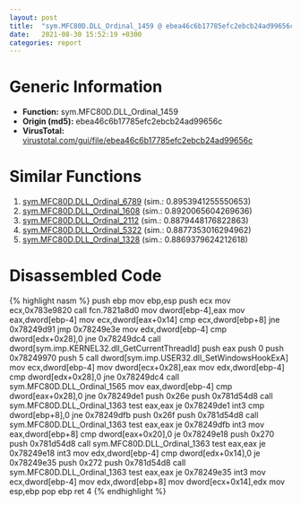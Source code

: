 ```yaml
---
layout: post
title:  "sym.MFC80D.DLL_Ordinal_1459 @ ebea46c6b17785efc2ebcb24ad99656c"
date:   2021-08-30 15:52:19 +0300
categories: report
---
```


# Generic Information
- **Function:** sym.MFC80D.DLL\_Ordinal\_1459
- **Origin (md5):** ebea46c6b17785efc2ebcb24ad99656c
- **VirusTotal:** [virustotal.com/gui/file/ebea46c6b17785efc2ebcb24ad99656c][virustotal_ref]



# Similar Functions

1. [sym.MFC80D.DLL\_Ordinal\_6789][similar_1_ref] (sim.: 0.8953941255550653)
2. [sym.MFC80D.DLL\_Ordinal\_1608][similar_2_ref] (sim.: 0.8920065604269636)
3. [sym.MFC80D.DLL\_Ordinal\_2112][similar_3_ref] (sim.: 0.8879448176822863)
4. [sym.MFC80D.DLL\_Ordinal\_5322][similar_4_ref] (sim.: 0.8877353016294962)
5. [sym.MFC80D.DLL\_Ordinal\_1328][similar_5_ref] (sim.: 0.8869379624212618)


# Disassembled Code

{% highlight nasm %}
push ebp
mov ebp,esp
push ecx
mov ecx,0x783e9820
call fcn.7821a8d0
mov dword[ebp-4],eax
mov eax,dword[ebp-4]
mov ecx,dword[eax+0x14]
cmp ecx,dword[ebp+8]
jne 0x78249d91
jmp 0x78249e3e
mov edx,dword[ebp-4]
cmp dword[edx+0x28],0
jne 0x78249dc4
call dword[sym.imp.KERNEL32.dll_GetCurrentThreadId]
push eax
push 0
push 0x78249970
push 5
call dword[sym.imp.USER32.dll_SetWindowsHookExA]
mov ecx,dword[ebp-4]
mov dword[ecx+0x28],eax
mov edx,dword[ebp-4]
cmp dword[edx+0x28],0
jne 0x78249dc4
call sym.MFC80D.DLL_Ordinal_1565
mov eax,dword[ebp-4]
cmp dword[eax+0x28],0
jne 0x78249de1
push 0x26e
push 0x781d54d8
call sym.MFC80D.DLL_Ordinal_1363
test eax,eax
je 0x78249de1
int3 
cmp dword[ebp+8],0
jne 0x78249dfb
push 0x26f
push 0x781d54d8
call sym.MFC80D.DLL_Ordinal_1363
test eax,eax
je 0x78249dfb
int3 
mov eax,dword[ebp+8]
cmp dword[eax+0x20],0
je 0x78249e18
push 0x270
push 0x781d54d8
call sym.MFC80D.DLL_Ordinal_1363
test eax,eax
je 0x78249e18
int3 
mov edx,dword[ebp-4]
cmp dword[edx+0x14],0
je 0x78249e35
push 0x272
push 0x781d54d8
call sym.MFC80D.DLL_Ordinal_1363
test eax,eax
je 0x78249e35
int3 
mov ecx,dword[ebp-4]
mov edx,dword[ebp+8]
mov dword[ecx+0x14],edx
mov esp,ebp
pop ebp
ret 4
{% endhighlight %}


[similar_1_ref]: /report/sym.MFC80D.DLL_Ordinal_6789@ebea46c6b17785efc2ebcb24ad99656c
[similar_2_ref]: /report/sym.MFC80D.DLL_Ordinal_1608@ebea46c6b17785efc2ebcb24ad99656c
[similar_3_ref]: /report/sym.MFC80D.DLL_Ordinal_2112@ebea46c6b17785efc2ebcb24ad99656c
[similar_4_ref]: /report/sym.MFC80D.DLL_Ordinal_5322@ebea46c6b17785efc2ebcb24ad99656c
[similar_5_ref]: /report/sym.MFC80D.DLL_Ordinal_1328@ebea46c6b17785efc2ebcb24ad99656c
[virustotal_ref]: https://www.virustotal.com/gui/file/ebea46c6b17785efc2ebcb24ad99656c